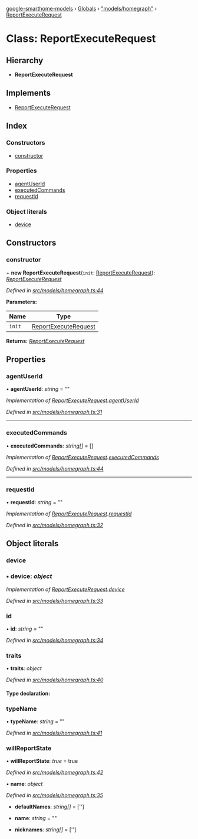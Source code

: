 [google-smarthome-models](../README.md) › [Globals](../globals.md) › ["models/homegraph"](../modules/_models_homegraph_.md) › [ReportExecuteRequest](_models_homegraph_.reportexecuterequest.md)

# Class: ReportExecuteRequest

## Hierarchy

* **ReportExecuteRequest**

## Implements

* [ReportExecuteRequest](../interfaces/_models_interfaces_i_intent_.reportexecuterequest.md)

## Index

### Constructors

* [constructor](_models_homegraph_.reportexecuterequest.md#constructor)

### Properties

* [agentUserId](_models_homegraph_.reportexecuterequest.md#agentuserid)
* [executedCommands](_models_homegraph_.reportexecuterequest.md#executedcommands)
* [requestId](_models_homegraph_.reportexecuterequest.md#requestid)

### Object literals

* [device](_models_homegraph_.reportexecuterequest.md#device)

## Constructors

###  constructor

\+ **new ReportExecuteRequest**(`init`: [ReportExecuteRequest](../interfaces/_models_interfaces_i_intent_.reportexecuterequest.md)): *[ReportExecuteRequest](_models_homegraph_.reportexecuterequest.md)*

*Defined in [src/models/homegraph.ts:44](https://github.com/galactic1969/google-smarthome-models/blob/633871f/src/models/homegraph.ts#L44)*

**Parameters:**

Name | Type |
------ | ------ |
`init` | [ReportExecuteRequest](../interfaces/_models_interfaces_i_intent_.reportexecuterequest.md) |

**Returns:** *[ReportExecuteRequest](_models_homegraph_.reportexecuterequest.md)*

## Properties

###  agentUserId

• **agentUserId**: *string* = ""

*Implementation of [ReportExecuteRequest](../interfaces/_models_interfaces_i_intent_.reportexecuterequest.md).[agentUserId](../interfaces/_models_interfaces_i_intent_.reportexecuterequest.md#agentuserid)*

*Defined in [src/models/homegraph.ts:31](https://github.com/galactic1969/google-smarthome-models/blob/633871f/src/models/homegraph.ts#L31)*

___

###  executedCommands

• **executedCommands**: *string[]* = []

*Implementation of [ReportExecuteRequest](../interfaces/_models_interfaces_i_intent_.reportexecuterequest.md).[executedCommands](../interfaces/_models_interfaces_i_intent_.reportexecuterequest.md#executedcommands)*

*Defined in [src/models/homegraph.ts:44](https://github.com/galactic1969/google-smarthome-models/blob/633871f/src/models/homegraph.ts#L44)*

___

###  requestId

• **requestId**: *string* = ""

*Implementation of [ReportExecuteRequest](../interfaces/_models_interfaces_i_intent_.reportexecuterequest.md).[requestId](../interfaces/_models_interfaces_i_intent_.reportexecuterequest.md#requestid)*

*Defined in [src/models/homegraph.ts:32](https://github.com/galactic1969/google-smarthome-models/blob/633871f/src/models/homegraph.ts#L32)*

## Object literals

###  device

### ▪ **device**: *object*

*Implementation of [ReportExecuteRequest](../interfaces/_models_interfaces_i_intent_.reportexecuterequest.md).[device](../interfaces/_models_interfaces_i_intent_.reportexecuterequest.md#device)*

*Defined in [src/models/homegraph.ts:33](https://github.com/galactic1969/google-smarthome-models/blob/633871f/src/models/homegraph.ts#L33)*

###  id

• **id**: *string* = ""

*Defined in [src/models/homegraph.ts:34](https://github.com/galactic1969/google-smarthome-models/blob/633871f/src/models/homegraph.ts#L34)*

###  traits

• **traits**: *object*

*Defined in [src/models/homegraph.ts:40](https://github.com/galactic1969/google-smarthome-models/blob/633871f/src/models/homegraph.ts#L40)*

#### Type declaration:

###  typeName

• **typeName**: *string* = ""

*Defined in [src/models/homegraph.ts:41](https://github.com/galactic1969/google-smarthome-models/blob/633871f/src/models/homegraph.ts#L41)*

###  willReportState

• **willReportState**: *true* = true

*Defined in [src/models/homegraph.ts:42](https://github.com/galactic1969/google-smarthome-models/blob/633871f/src/models/homegraph.ts#L42)*

▪ **name**: *object*

*Defined in [src/models/homegraph.ts:35](https://github.com/galactic1969/google-smarthome-models/blob/633871f/src/models/homegraph.ts#L35)*

* **defaultNames**: *string[]* = ['']

* **name**: *string* = ""

* **nicknames**: *string[]* = ['']
